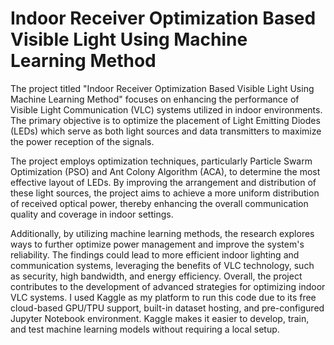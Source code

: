 # Indoor Receiver Optimization Based Visible Light Using Machine Learning Method
The project titled "Indoor Receiver Optimization Based Visible Light Using Machine Learning Method" focuses on enhancing the performance of Visible Light Communication (VLC) systems utilized in indoor environments. The primary objective is to optimize the placement of Light Emitting Diodes (LEDs) which serve as both light sources and data transmitters to maximize the power reception of the signals.

The project employs optimization techniques, particularly Particle Swarm Optimization (PSO) and Ant Colony Algorithm (ACA), to determine the most effective layout of LEDs. By improving the arrangement and distribution of these light sources, the project aims to achieve a more uniform distribution of received optical power, thereby enhancing the overall communication quality and coverage in indoor settings.

Additionally, by utilizing machine learning methods, the research explores ways to further optimize power management and improve the system's reliability. The findings could lead to more efficient indoor lighting and communication systems, leveraging the benefits of VLC technology, such as security, high bandwidth, and energy efficiency. Overall, the project contributes to the development of advanced strategies for optimizing indoor VLC systems. I used Kaggle as my platform to run this code due to its free cloud-based GPU/TPU support, built-in dataset hosting, and pre-configured Jupyter Notebook environment. Kaggle makes it easier to develop, train, and test machine learning models without requiring a local setup.
